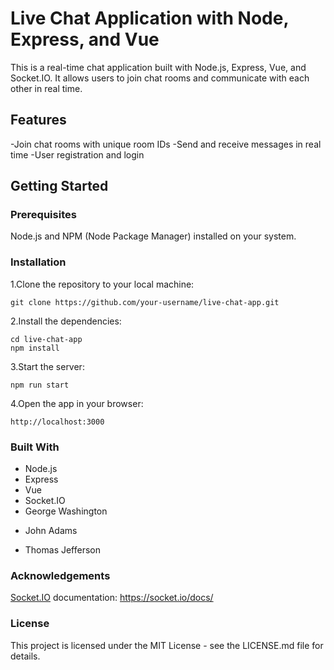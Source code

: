 # Live Chat Application with Node, Express, and Vue

This is a real-time chat application built with Node.js, Express, Vue, and Socket.IO. It allows users to join chat rooms and communicate with each other in real time.

## Features
-Join chat rooms with unique room IDs
-Send and receive messages in real time
-User registration and login

## Getting Started

### Prerequisites
Node.js and NPM (Node Package Manager) installed on your system.

### Installation
1.Clone the repository to your local machine:
```
git clone https://github.com/your-username/live-chat-app.git
```

2.Install the dependencies:
```
cd live-chat-app
npm install
```

3.Start the server:
```
npm run start
```

4.Open the app in your browser:
```
http://localhost:3000
```

### Built With
- Node.js
- Express
- Vue
- Socket.IO
- George Washington
* John Adams
+ Thomas Jefferson

### Acknowledgements
[Socket.IO](https://socket.io/docs/) documentation: https://socket.io/docs/

### License
This project is licensed under the MIT License - see the LICENSE.md file for details.
